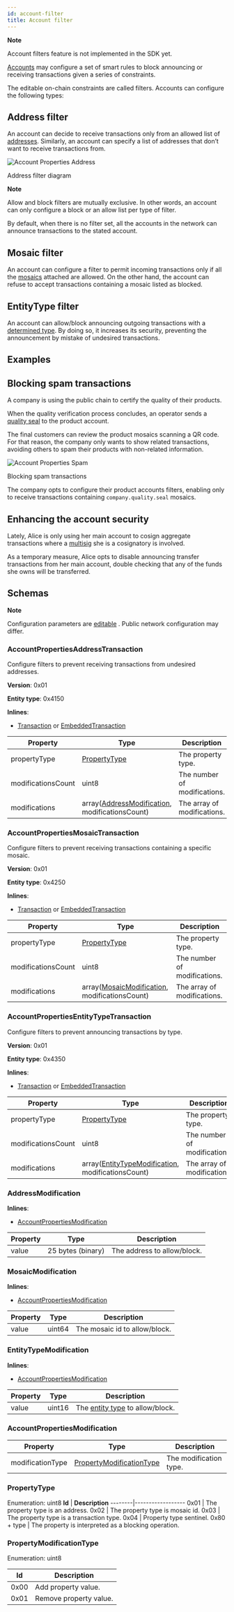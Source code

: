 ```yaml
---
id: account-filter
title: Account filter
---
```


<div class="info">

**Note**

Account filters feature is not implemented in the SDK yet.

</div>

[Accounts](./account.md) may configure a set of smart rules to block announcing or receiving transactions given a series of constraints.

The editable on-chain constraints are called filters. Accounts can configure the following types:

## Address filter

An account can decide to receive transactions only from an allowed list of [addresses](./account.md). Similarly, an account can specify a list of addresses that don’t want to receive transactions from.

![Account Properties Address](/img/account-properties-address.png "Account Properties Address")

<p class="caption">Address filter diagram</p>

<div class="info">

**Note**

Allow and block filters are mutually exclusive. In other words, an account can only configure a block or an allow list per type of filter.

</div>

By default, when there is no filter set, all the accounts in the network can announce transactions to the stated account.

## Mosaic filter

An account can configure a filter to permit incoming transactions only if all the [mosaics](./mosaic.md) attached are allowed. On the other hand, the account can refuse to accept transactions containing a mosaic listed as blocked.

## EntityType filter

An account can allow/block announcing outgoing transactions with a [determined type](../protocol/transaction.md#transaction-types). By doing so, it increases its security, preventing the announcement by mistake of undesired transactions.

## Examples

## Blocking spam transactions

A company is using the public chain to certify the quality of their products.

When the quality verification process concludes, an operator sends a [quality seal](./mosaic.md) to the product account.

The final customers can review the product mosaics scanning a QR code. For that reason, the company only wants to show related transactions, avoiding others to spam their products with non-related information.

![Account Properties Spam](/img/account-properties-spam.png "Account Properties Spam")

<p class="caption">Blocking spam transactions</p>

The company opts to configure their product accounts filters, enabling only to receive transactions containing `company.quality.seal` mosaics.

## Enhancing the account security

Lately, Alice is only using her main account to cosign aggregate transactions where a [multisig](./multisig-account.md) she is a cosignatory is involved.

As a temporary measure, Alice opts to disable announcing transfer transactions from her main account, double checking that any of the funds she owns will be transferred.

## Schemas

<div class="info">

**Note**

Configuration parameters are [editable](https://github.com/nemtech/catapult-server/blob/master/resources/config-network.properties) . Public network configuration may differ.

</div>

### AccountPropertiesAddressTransaction

Configure filters to prevent receiving transactions from undesired addresses.

**Version**: 0x01

**Entity type**: 0x4150

**Inlines**:

- [Transaction](../protocol/transaction.md#transaction) or [EmbeddedTransaction](../protocol/transaction.md#embeddedtransaction)

**Property** |	**Type** |	**Description**
-------------|-----------|-------------------
propertyType |	[PropertyType](#propertytype) |	The property type.
modificationsCount |	uint8 |	The number of modifications.
modifications |	array([AddressModification](#addressmodification), modificationsCount) |	The array of modifications.

### AccountPropertiesMosaicTransaction

Configure filters to prevent receiving transactions containing a specific mosaic.

**Version**: 0x01

**Entity type**: 0x4250

**Inlines**:

- [Transaction](../protocol/transaction.md#transaction) or [EmbeddedTransaction](../protocol/transaction.md#embeddedtransaction)

**Property** |	**Type** |	**Description**
-------------|-----------|-------------------
propertyType |	[PropertyType](#propertytype) |	The property type.
modificationsCount |	uint8 |	The number of modifications.
modifications |	array([MosaicModification](#mosaicmodification), modificationsCount) |	The array of modifications.

### AccountPropertiesEntityTypeTransaction

Configure filters to prevent announcing transactions by type.

**Version**: 0x01

**Entity type**: 0x4350

**Inlines**:

- [Transaction](../protocol/transaction.md#transaction) or [EmbeddedTransaction](../protocol/transaction.md#embeddedtransaction)

**Property** |	**Type** |	**Description**
-------------|-----------|-------------------
propertyType |	[PropertyType](#propertytype) |	The property type.
modificationsCount |	uint8 |	The number of modifications.
modifications |	array([EntityTypeModification](#entitytypemodification), modificationsCount) |	The array of modifications.

### AddressModification

**Inlines**:

- [AccountPropertiesModification](#accountpropertiesmodification)

**Property** |	**Type** |	**Description**
-------------|-----------|-------------------
value |	25 bytes (binary) |	The address to allow/block.

### MosaicModification

**Inlines**:

- [AccountPropertiesModification](#accountpropertiesmodification)

**Property** |	**Type** |	**Description**
-------------|-----------|-------------------
value |	uint64 |	The mosaic id to allow/block.

### EntityTypeModification

**Inlines**:

- [AccountPropertiesModification](#accountpropertiesmodification)

**Property** |	**Type** |	**Description**
-------------|-----------|-------------------
value |	uint16 	| The [entity type](../protocol/transaction.md#transaction-types) to allow/block.

### AccountPropertiesModification

**Property** |	**Type** |	**Description**
-------------|-----------|-------------------
modificationType |	[PropertyModificationType](#propertymodificationtype) |	The modification type.

### PropertyType

Enumeration: uint8
**Id**  |	**Description**
--------|------------------
0x01 |	The property type is an address.
0x02 |	The property type is mosaic id.
0x03 |	The property type is a transaction type.
0x04 |	Property type sentinel.
0x80 + type |	The property is interpreted as a blocking operation.

### PropertyModificationType

Enumeration: uint8

**Id**  |	**Description**
--------|------------------
0x00 |	Add property value.
0x01 |	Remove property value.